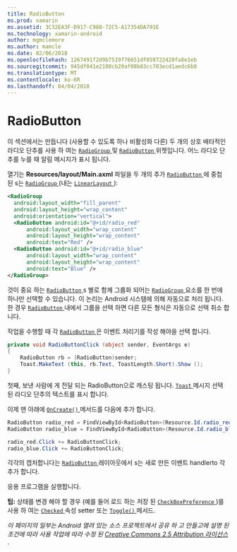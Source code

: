 ```yaml
---
title: RadioButton
ms.prod: xamarin
ms.assetid: 3C32EA3F-D917-C988-72C5-A17354DA791E
ms.technology: xamarin-android
author: mgmclemore
ms.author: mamcle
ms.date: 02/06/2018
ms.openlocfilehash: 1267491f2d9b7519f76651df059722420fa8e1eb
ms.sourcegitcommit: 945df041e2180cb20af08b83cc703ecd1aedc6b0
ms.translationtype: MT
ms.contentlocale: ko-KR
ms.lasthandoff: 04/04/2018
---
```

# <a name="radiobutton"></a>RadioButton

이 섹션에서는 만듭니다 (사용할 수 있도록 하나 비활성화 다른) 두 개의 상호 배타적인 라디오 단추를 사용 하 여는 [ `RadioGroup` ](https://developer.xamarin.com/api/type/Android.Widget.RadioGroup/) 및 [ `RadioButton` ](https://developer.xamarin.com/api/type/Android.Widget.RadioButton/) 위젯입니다. 어느 라디오 단추를 누를 때 알림 메시지가 표시 됩니다.


열기는 **Resources/layout/Main.axml** 파일을 두 개의 추가 [ `RadioButton` ](https://developer.xamarin.com/api/type/Android.Widget.RadioButton/)에 중첩 된 s는 [ `RadioGroup` ](https://developer.xamarin.com/api/type/Android.Widget.RadioGroup/) (내는 [ `LinearLayout` ](https://developer.xamarin.com/api/type/Android.Widget.LinearLayout/)):

```xml
<RadioGroup
  android:layout_width="fill_parent"
  android:layout_height="wrap_content"
  android:orientation="vertical">
  <RadioButton android:id="@+id/radio_red"
      android:layout_width="wrap_content"
      android:layout_height="wrap_content"
      android:text="Red" />
  <RadioButton android:id="@+id/radio_blue"
      android:layout_width="wrap_content"
      android:layout_height="wrap_content"
      android:text="Blue" />
</RadioGroup>
```

것이 중요 하는 [ `RadioButton` ](https://developer.xamarin.com/api/type/Android.Widget.RadioButton/)s 별로 함께 그룹화 되어는 [ `RadioGroup` ](https://developer.xamarin.com/api/type/Android.Widget.RadioGroup/) 요소를 한 번에 하나만 선택할 수 있습니다. 이 논리는 Android 시스템에 의해 자동으로 처리 됩니다. 한 경우 [ `RadioButton` ](https://developer.xamarin.com/api/type/Android.Widget.RadioButton/) 내에서 그룹을 선택 하면 다른 모든 형식은 자동으로 선택 취소 합니다.

작업을 수행할 때 각 [ `RadioButton` ](https://developer.xamarin.com/api/type/Android.Widget.RadioButton/) 은 이벤트 처리기를 작성 해야을 선택 합니다.

```csharp
private void RadioButtonClick (object sender, EventArgs e)
{
    RadioButton rb = (RadioButton)sender;
    Toast.MakeText (this, rb.Text, ToastLength.Short).Show ();
}
```

첫째, 보낸 사람에 게 전달 되는 RadioButton으로 캐스팅 됩니다.
[ `Toast` ](https://developer.xamarin.com/api/type/Android.Widget.Toast/) 메시지 선택 된 라디오 단추의 텍스트를 표시 합니다.

이제 맨 아래에 [ `OnCreate()` ](https://developer.xamarin.com/api/member/Android.App.Activity.OnCreate/p/Android.OS.Bundle/Android.OS.PersistableBundle) 메서드를 다음에 추가 합니다.

```csharp
RadioButton radio_red = FindViewById<RadioButton>(Resource.Id.radio_red);
RadioButton radio_blue = FindViewById<RadioButton>(Resource.Id.radio_blue);

radio_red.Click += RadioButtonClick;
radio_blue.Click += RadioButtonClick;
```

각각의 캡처합니다는 [ `RadioButton` ](https://developer.xamarin.com/api/type/Android.Widget.RadioButton/)레이아웃에서 s는 새로 만든 이벤트 handlerto 각 추가 합니다.

응용 프로그램을 실행합니다.

**팁:** 상태를 변경 해야 할 경우 (예를 들어 로드 하는 저장 된 [ `CheckBoxPreference` ](https://developer.xamarin.com/api/type/Android.Preferences.CheckBoxPreference/))를 사용 하 여는 [ `Checked` ](https://developer.xamarin.com/api/property/Android.Widget.CompoundButton.Checked/) 속성 setter 또는 [ `Toggle()` ](https://developer.xamarin.com/api/member/Android.Widget.CompoundButton.Toggle/) 메서드.

*이 페이지의 일부는 Android 열려 있는 소스 프로젝트에서 공유 하 고 만들고에 설명 된 조건에 따라 사용 작업에 따라 수정 된*
[*Creative Commons 2.5 Attribution 라이선스* ](http://creativecommons.org/licenses/by/2.5/). 
